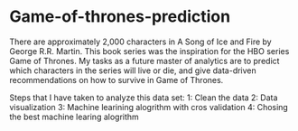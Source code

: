 # Game-of-thrones-prediction
There are approximately 2,000 characters in A Song of Ice and Fire by George R.R. Martin. This book series was the inspiration for the HBO series Game of Thrones. My tasks as a future master of analytics are to predict which characters in the series will live or die, and give data-driven recommendations on how to survive in Game of Thrones. 

Steps that I have taken to analyze this data set:
  1: Clean the data 
  2: Data visualization 
  3: Machine learining alogrithm with cros validation 
  4: Chosing the best machine learing alogrithm
